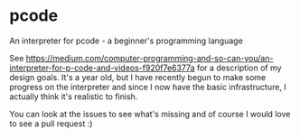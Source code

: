 # pcode
An interpreter for pcode - a beginner's programming language

See https://medium.com/computer-programming-and-so-can-you/an-interpreter-for-p-code-and-videos-f920f7e6377a for a description of my design goals. It's a year old, but I have recently begun to make some progress on the interpreter and since I now have the basic infrastructure, I actually think it's realistic to finish. 

You can look at the issues to see what's missing and of course I would love to see a pull request :) 
